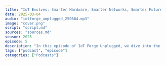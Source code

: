 ```yaml
---
title: "IoT Evolves: Smarter Hardware, Smarter Networks, Smarter Future"
date: 2025-03-04
audio: "iotforge_unplugged_250304.mp3"
image: "cover.png"
script: "script.md"
sources: "sources.md"
season: 2025
episode: 5
description: "In this episode of IoT Forge Unplugged, we dive into the upgraded ESP32-C2 and where it fits in real-world applications, the latest ESPHome update with expanded audio support, and whether I³C really improves on I²C’s distance limitations. Plus, we explore EdgeAI for predictive maintenance, energy harvesting for Ambient IoT, and how Arduino and Silicon Labs are making Matter and machine learning more accessible. Finally, we break down concurrent multiprotocols — why they matter and who should explore them."
tags: ["podcast", "episode"]
categories: ["Podcasts"]
---
```

